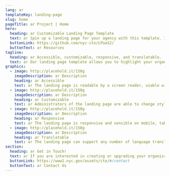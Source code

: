 ```yaml
---
lang: ar
templateKey: landing-page
slug: home
pageTitle: ar Project | Home
hero:
  heading: ar Customizable Landing Page Template 
  text: ar Spin up a landing page for your agency with this template. It includes all of the resources that you need to have a secure, appealing, and sustainable landing page.
  buttonLink: https://github.com/nyc-cto/LPaaS2/
  buttonText: ar Resources
tagline:
  heading: ar Accessible, customizable, responsive, and translatable.
  text: ar Our landing page template allows you to highlight your organization or agency by making it convenient to spin up a landing page of your own. Agencies can edit the template to include useful content and customize it to highlight your work. The landing page template has key accessibility features, including readability by a screen reader, and the content can be translated into different languages. The page is also responsive on mobile, tablet, and desktop platforms.
graphics:
  - image: http://placehold.it/150g
    imageDescription: ar Description
    heading: ar Accessible
    text: ar The landing page is readable by a screen reader, usable with a keyboard, and has been tested for several additional accessibility features.
  - image: http://placehold.it/150g
    imageDescription: ar Description
    heading: ar Customizable
    text: ar Administrators of the landing page are able to change styling and theming features on the page, as well as edit any necessary content. 
  - image: http://placehold.it/150g
    imageDescription: ar Description
    heading: ar Responsive
    text: ar The landing page is responsive and sensible on mobile, tablet, and desktop platforms. 
  - image: http://placehold.it/150g
    imageDescription: ar Description
    heading: ar Translatable
    text: ar The landing page can support any number of language translations, including right-to-left languages. 
section:
  heading: ar Get in Touch!
  text: ar If you are interested in creating or upgrading your organization’s landing page, this landing page template is a great start. For information on how to get started, feel free to contact us.
  buttonLink: https://www1.nyc.gov/assets/cto/#/contact
  buttonText: ar Contact Us
---
```

